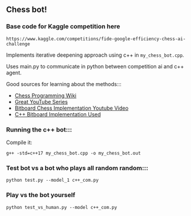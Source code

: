 ## Chess bot!

### Base code for Kaggle competition here
```https://www.kaggle.com/competitions/fide-google-efficiency-chess-ai-challenge```

Implements iterative deepening approach using c++ in ```my_chess_bot.cpp```. 

Uses main.py to communicate in python between competition ai and c++ agent. 

Good sources for learning about the methods:::
- [Chess Programming Wiki](https://www.chessprogramming.org/Main_Page)
- [Great YouTube Series](https://www.youtube.com/watch?v=_vqlIPDR2TU&list=PLFt_AvWsXl0cvHyu32ajwh2qU1i6hl77c)
- [Bitboard Chess Implementation Youtube Video](https://www.youtube.com/watch?v=QUNP-UjujBM&list=PLmN0neTso3Jxh8ZIylk74JpwfiWNI76Cs&index=1)
- [C++ Bitboard Implementation Used](https://github.com/Disservin/chess-library?tab=readme-ov-file)

### Running the c++ bot:::
Compile it:

```g++ -std=c++17 my_chess_bot.cpp -o my_chess_bot.out```

### Test bot vs a bot who plays all random random:::

```python test.py --model_1 c++_com.py```

### Play vs the bot yourself
```python test_vs_human.py --model c++_com.py```


